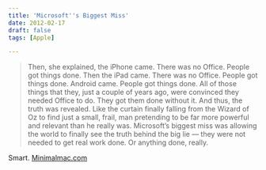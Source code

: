 ```yaml
---
title: 'Microsoft''s Biggest Miss'
date: 2012-02-17
draft: false
tags: [Apple]

---
```


> Then, she explained, the iPhone came. There was no Office. People got things done. Then the iPad came. There was no Office. People got things done. Android came. People got things done. All of those things that they, just a couple of years ago, were convinced they needed Office to do. They got them done without it. And thus, the truth was revealed. Like the curtain finally falling from the Wizard of Oz to find just a small, frail, man pretending to be far more powerful and relevant than he really was. Microsoft’s biggest miss was allowing the world to finally see the truth behind the big lie — they were not needed to get real work done. Or anything done, really.

Smart. [Minimalmac.com](http://minimalmac.com/post/17758177061/microsofts-biggest-miss)